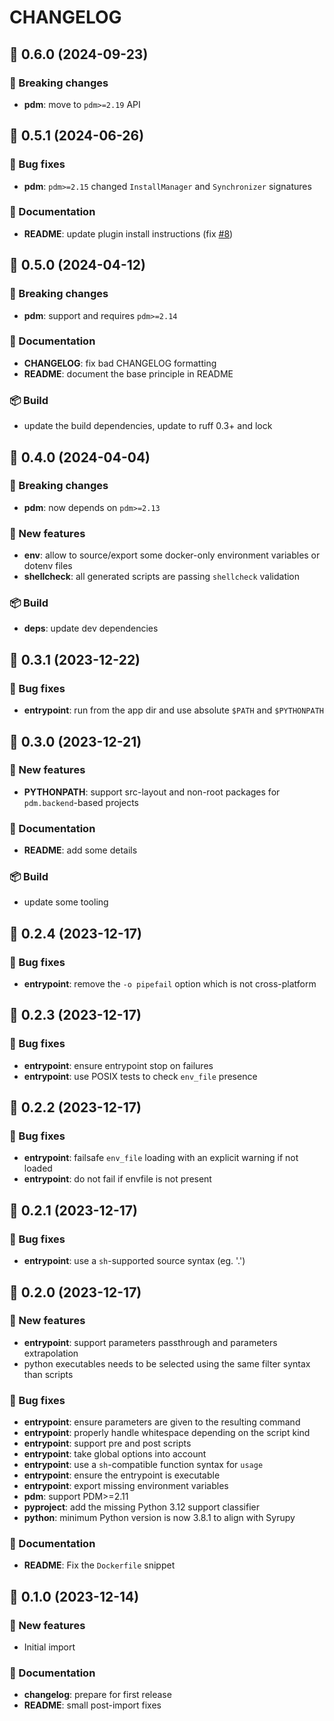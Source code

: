 # CHANGELOG

## 🚀 0.6.0 (2024-09-23)

### 🚨 Breaking changes

- **pdm**: move to `pdm>=2.19` API


## 🚀 0.5.1 (2024-06-26)

### 🐛 Bug fixes

- **pdm**: `pdm>=2.15` changed `InstallManager` and `Synchronizer` signatures

### 📖 Documentation

- **README**: update plugin install instructions (fix [#8](https://github.com/noirbizarre/pdm-dockerize/issues/8))


## 🚀 0.5.0 (2024-04-12)

### 🚨 Breaking changes

- **pdm**: support and requires `pdm>=2.14`

### 📖 Documentation

- **CHANGELOG**: fix bad CHANGELOG formatting
- **README**: document the base principle in README

### 📦 Build

- update the build dependencies, update to ruff 0.3+ and lock


## 🚀 0.4.0 (2024-04-04)

### 🚨 Breaking changes

- **pdm**: now depends on `pdm>=2.13`

### 💫 New features

- **env**: allow to source/export some docker-only environment variables or dotenv files
- **shellcheck**: all generated scripts are passing `shellcheck` validation

### 📦 Build

- **deps**: update dev dependencies

## 🚀 0.3.1 (2023-12-22)

### 🐛 Bug fixes

- **entrypoint**: run from the app dir and use absolute `$PATH` and `$PYTHONPATH`

## 🚀 0.3.0 (2023-12-21)

### 💫 New features

- **PYTHONPATH**: support src-layout and non-root packages for `pdm.backend`-based projects

### 📖 Documentation

- **README**: add some details

### 📦 Build

- update some tooling

## 🚀 0.2.4 (2023-12-17)

### 🐛 Bug fixes

- **entrypoint**: remove the `-o pipefail` option which is not cross-platform

## 🚀 0.2.3 (2023-12-17)

### 🐛 Bug fixes

- **entrypoint**: ensure entrypoint stop on failures
- **entrypoint**: use POSIX tests to check `env_file` presence

## 🚀 0.2.2 (2023-12-17)

### 🐛 Bug fixes

- **entrypoint**: failsafe `env_file` loading with an explicit warning if not loaded
- **entrypoint**: do not fail if envfile is not present

## 🚀 0.2.1 (2023-12-17)

### 🐛 Bug fixes

- **entrypoint**: use a `sh`-supported source syntax (eg. '.')

## 🚀 0.2.0 (2023-12-17)

### 💫 New features

- **entrypoint**: support parameters passthrough and parameters extrapolation
- python executables needs to be selected using the same filter syntax than scripts

### 🐛 Bug fixes

- **entrypoint**: ensure parameters are given to the resulting command
- **entrypoint**: properly handle whitespace depending on the script kind
- **entrypoint**: support pre and post scripts
- **entrypoint**: take global options into account
- **entrypoint**: use a `sh`-compatible function syntax for `usage`
- **entrypoint**: ensure the entrypoint is executable
- **entrypoint**: export missing environment variables
- **pdm**: support PDM>=2.11
- **pyproject**: add the missing Python 3.12 support classifier
- **python**: minimum Python version is now 3.8.1 to align with Syrupy

### 📖 Documentation

- **README**: Fix the `Dockerfile` snippet

## 🚀 0.1.0 (2023-12-14)

### 💫 New features

- Initial import

### 📖 Documentation

- **changelog**: prepare for first release
- **README**: small post-import fixes